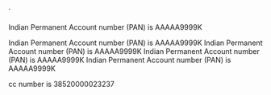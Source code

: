 `


Indian Permanent Account number (PAN) is AAAAA9999K



Indian Permanent Account number (PAN) is AAAAA9999K
Indian Permanent Account number (PAN) is AAAAA9999K
Indian Permanent Account number (PAN) is AAAAA9999K
Indian Permanent Account number (PAN) is AAAAA9999K

cc number is 38520000023237



